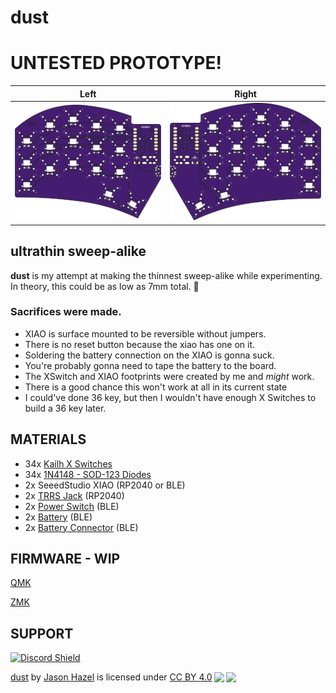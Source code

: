 # dust
# UNTESTED PROTOTYPE!

| Left | Right |
| :---: | :---: |
| ![left](images/dust-top.png) | ![right](images/dust-bottom.png) |


## ultrathin sweep-alike

**dust** is my attempt at making the thinnest sweep-alike while experimenting.  In theory, this could be as low as 7mm total. 🤞

### Sacrifices were made.  

- XIAO is surface mounted to be reversible without jumpers.  
- There is no reset button because the xiao has one on it.  
- Soldering the battery connection on the XIAO is gonna suck.
- You're probably gonna need to tape the battery to the board.
- The XSwitch and XIAO footprints were created by me and _might_ work.  
- There is a good chance this won't work at all in its current state
- I could've done 36 key, but then I wouldn't have enough X Switches to build a 36 key later.

## MATERIALS
- 34x [Kailh X Switches](https://www.aliexpress.us/item/2251832799288171.html)
- 34x [1N4148 - SOD-123 Diodes](https://www.aliexpress.us/item/3256801606142520.html)
- 2x SeeedStudio XIAO (RP2040 or BLE)
- 2x [TRRS Jack](https://www.aliexpress.us/item/3256801742337046.html) (RP2040)
- 2x [Power Switch](https://mkultra.click/alps-ssss811101/) (BLE)
- 2x [Battery](https://tinycircuits.com/collections/all/products/lithium-ion-polymer-battery-3-7v-40mah) (BLE)
- 2x [Battery Connector](https://www.aliexpress.us/item/3256803789364982.html) (BLE)

## FIRMWARE - WIP

[QMK](https://github.com/jasonhazel/qmk_hazel/tree/master/keyboards/jasonhazel/dust)

[ZMK](https://github.com/jasonhazel/zmk-config/tree/master/config/boards/shields/dust)

## SUPPORT
<a href='https://discord.gg/jP6hvgNN8r'>
<img src="https://discordapp.com/api/guilds/989552667330228374/widget.png?style=shield" alt="Discord Shield"/>
</a>


<p xmlns:cc="http://creativecommons.org/ns#" xmlns:dct="http://purl.org/dc/terms/"><a property="dct:title" rel="cc:attributionURL" href="https://github.com/jasonhazel/dust">dust</a> by <a rel="cc:attributionURL dct:creator" property="cc:attributionName" href="https://github.com/jasonhazel">Jason Hazel</a> is licensed under <a href="http://creativecommons.org/licenses/by/4.0/?ref=chooser-v1" target="_blank" rel="license noopener noreferrer" style="display:inline-block;">CC BY 4.0<img style="height:22px!important;margin-left:3px;vertical-align:text-bottom;" src="https://mirrors.creativecommons.org/presskit/icons/cc.svg?ref=chooser-v1"><img style="height:22px!important;margin-left:3px;vertical-align:text-bottom;" src="https://mirrors.creativecommons.org/presskit/icons/by.svg?ref=chooser-v1"></a></p>

